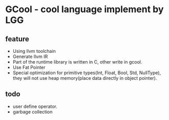# GCool - cool language implement by LGG
## feature
* Using llvm toolchain
* Generate llvm IR
* Part of the runtime library is written in C, other write in gcool.
* Use Fat Pointer
* Special optimization for primitive types(Int, Float, Bool, Std, NullType), they will not use heap memory(place data directly in object pointer).

## todo
* user define operator.  
* garbage collection
